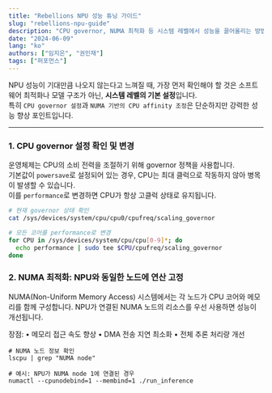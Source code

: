 ```yaml
---
title: "Rebellions NPU 성능 튜닝 가이드"
slug: "rebellions-npu-guide"
description: "CPU governor, NUMA 최적화 등 시스템 레벨에서 성능을 끌어올리는 방법"
date: "2024-06-09"
lang: "ko"
authors: ["임지은", "권민재"]
tags: ["퍼포먼스"]
---
```


NPU 성능이 기대만큼 나오지 않는다고 느껴질 때, 가장 먼저 확인해야 할 것은 소프트웨어 최적화나 모델 구조가 아닌, **시스템 레벨의 기본 설정**입니다.  
특히 `CPU governor 설정`과 `NUMA 기반의 CPU affinity 조정`은 단순하지만 강력한 성능 향상 포인트입니다.

---

### 1. CPU governor 설정 확인 및 변경

운영체제는 CPU의 소비 전력을 조절하기 위해 governor 정책을 사용합니다.  
기본값이 `powersave`로 설정되어 있는 경우, CPU는 최대 클럭으로 작동하지 않아 병목이 발생할 수 있습니다.  
이를 `performance`로 변경하면 CPU가 항상 고클럭 상태로 유지됩니다.

```bash
# 현재 governor 상태 확인
cat /sys/devices/system/cpu/cpu0/cpufreq/scaling_governor

# 모든 코어를 performance로 변경
for CPU in /sys/devices/system/cpu/cpu[0-9]*; do
  echo performance | sudo tee $CPU/cpufreq/scaling_governor
done
```

### 2. NUMA 최적화: NPU와 동일한 노드에 연산 고정

NUMA(Non-Uniform Memory Access) 시스템에서는 각 노드가 CPU 코어와 메모리를 함께 구성합니다.
NPU가 연결된 NUMA 노드의 리소스를 우선 사용하면 성능이 개선됩니다.

장점:
 • 메모리 접근 속도 향상
 • DMA 전송 지연 최소화
 • 전체 추론 처리량 개선

 ```
 # NUMA 노드 정보 확인
lscpu | grep "NUMA node"

# 예시: NPU가 NUMA node 1에 연결된 경우
numactl --cpunodebind=1 --membind=1 ./run_inference
```